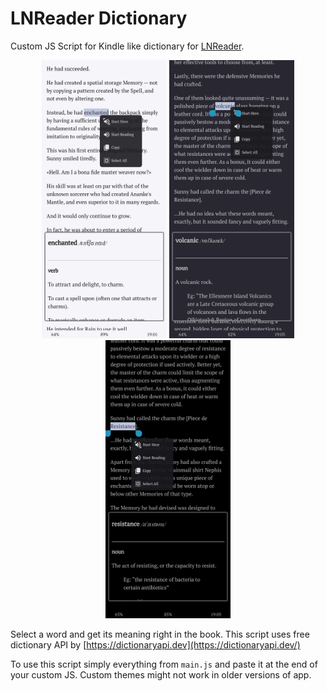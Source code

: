 # LNReader Dictionary
Custom JS Script for Kindle like dictionary for [LNReader](https://github.com/LNReader/lnreader).

<p align="center">
    <img src="images/screenshot_v2-1.png" width="200" alt="Screenshot Light" />
    <img src="images/screenshot_v2-2.png" width="200" alt="Screenshot Dark" />
    <img src="images/screenshot_v2-3.png" width="200" alt="Screenshot Black" />
</p>

Select a word and get its meaning right in the book. This script uses free dictionary API by [https://dictionaryapi.dev](https://dictionaryapi.dev/)

To use this script simply everything from `main.js` and paste it at the end of your custom JS. Custom themes might not work in older versions of app.